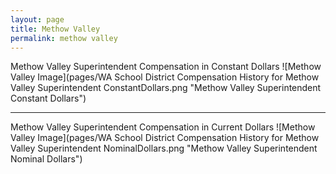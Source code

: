 ```yaml
---
layout: page
title: Methow Valley
permalink: methow valley
---
```



Methow Valley Superintendent Compensation in Constant Dollars
![Methow Valley Image](pages/WA School District Compensation History for Methow Valley Superintendent ConstantDollars.png "Methow Valley Superintendent Constant Dollars")
___

Methow Valley Superintendent Compensation in Current Dollars
![Methow Valley Image](pages/WA School District Compensation History for Methow Valley Superintendent NominalDollars.png "Methow Valley Superintendent Nominal Dollars")
